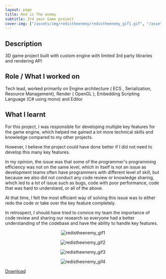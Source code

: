```yaml
---
layout: page
title: Red is The enemy
subtitle: 3rd year Game project
cover-img: ["/assets/img/redistheenemy/redistheenemy_gif1.gif", "/assets/img/redistheenemy/redistheenemy_gif2.gif", "/assets/img/redistheenemy/redistheenemy_gif3.gif"]
---
```


## Description
3D game project built with custom engine with limited 3rd party libraries and rendering API
## Role / What I worked on
Tech lead, worked primarily on Engine architecture ( ECS , Serialization, Resource Management), Render ( OpenGL ), Embedding Scripting Language (C# using mono) and Editor
## What I learnt
For this project, I was responsible for developing multiple key features for the game engine, which helped me gained a lot more technical skills and knowledge compared to my other projects. 

However, I believe the project could have done better if I did not need to develop this many key features. 

In my opinion, the issue was that some of the programmer's programming efficiency was not on the same level, which in itself is not an issue as development teams often have programmers with different level of skill, but because we also did not conduct any code review or knowledge sharing, which led to a lot of issue such as bugs, code with poor performance, code that was hard to understand, or all of the above. 

At that time, I felt the most efficient way of solving this issue was to either redo the code or take over the key feature completely. 

In retrospect, I should have tried to convice my team the importance of code review and sharing our research so everyone had a better understanding of the codebase and have the ability to handle key features.

<p align = "center">
  <img src = "/assets/img/redistheenemy/redistheenemy_gif1.gif" alt = "redistheenemy_gif1" />
</p>
<p align = "center">
  <img src = "/assets/img/redistheenemy/redistheenemy_gif2.gif" alt = "redistheenemy_gif2" />
</p>
<p align = "center">
  <img src = "/assets/img/redistheenemy/redistheenemy_gif3.gif" alt = "redistheenemy_gif3" />
</p>
<p align = "center">
  <img src = "/assets/img/redistheenemy/redistheenemy_gif4.gif" alt = "redistheenemy_gif4" />
</p>

[Download](https://games.digipen.edu/games/red-is-the-enemy)
